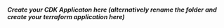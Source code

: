 ##### Create your CDK Applicaton here (alternatively rename the folder and create your terraform application here)